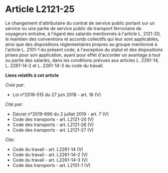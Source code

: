 # Article L2121-25

Le changement d'attributaire du contrat de service public portant sur un service ou une partie de service public de transport
ferroviaire de voyageurs entraîne, à l'égard des salariés mentionnés à l'article L. 2121-20, le maintien des conventions et
accords collectifs qui leur sont applicables, ainsi que des dispositions réglementaires propres au groupe mentionné à
l'article L. 2101-1 du présent code, à l'exception du statut et des dispositions prises pour son application, ayant pour
effet d'accorder un avantage à tout ou partie des salariés, dans les conditions prévues aux articles L. 2261-14, L. 2261-14-2
et L. 2261-14-3 du code du travail.

**Liens relatifs à cet article**

_Créé par_:

  - Loi n°2018-515 du 27 juin 2018 - art. 16 (V)

_Cité par_:

  - Décret n°2019-696 du 2 juillet 2019 - art. 7 (V)
  - Code des transports - art. L2121-20 (V)
  - Code des transports - art. L2121-26 (V)
  - Code des transports - art. L2121-27 (V)

_Cite_:

  - Code du travail - art. L2261-14 (V)
  - Code du travail - art. L2261-14-2 (V)
  - Code du travail - art. L2261-14-3 (V)
  - Code des transports - art. L2101-1 (V)
